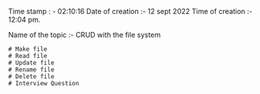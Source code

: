 Time stamp : - 02:10:16
Date of creation :- 12 sept 2022
Time of creation :- 12:04 pm.


Name of the topic :- CRUD with the file system

    # Make file
    # Read file
    # Update file
    # Rename file
    # Delete file
    # Interview Question